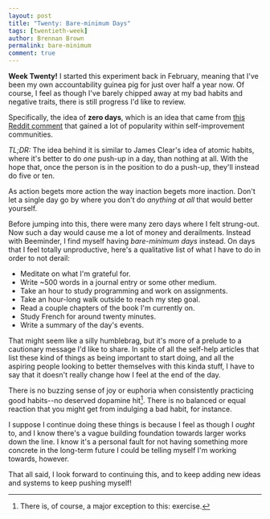 ```yaml
---
layout: post
title: "Twenty: Bare-minimum Days"
tags: [twentieth-week]
author: Brennan Brown
permalink: bare-minimum
comment: true
---
```


**Week Twenty!** I started this experiment back in February, meaning that I've been my own accountability guinea pig for just over half a year now. Of course, I feel as though I've barely chipped away at my bad habits and negative traits, there is still progress I'd like to review. 

Specifically, the idea of **zero days**, which is an idea that came from [this Reddit comment](https://www.reddit.com/r/getdisciplined/comments/1q96b5/i_just_dont_care_about_myself/cdah4af?utm_source=share&utm_medium=web2x) that gained a lot of popularity within self-improvement communities. 

*TL;DR:* The idea behind it is similar to James Clear's idea of atomic habits, where it's better to do *one* push-up in a day, than nothing at all. With the hope that, once the person is in the position to do a push-up, they'll instead do five or ten. 

As action begets more action the way inaction begets more inaction. Don't let a single day go by where you don't do *anything at all* that would better yourself.

Before jumping into this, there were many zero days where I felt strung-out. Now such a day would cause me a lot of money and derailments. Instead with Beeminder, I find myself having *bare-minimum days* instead. On days that I feel totally unproductive, here's a qualitative list of what I have to do in order to not derail:

* Meditate on what I'm grateful for.
* Write ~500 words in a journal entry or some other medium.
* Take an hour to study programming and work on assignments.
* Take an hour-long walk outside to reach my step goal.
* Read a couple chapters of the book I'm currently on.
* Study French for around twenty minutes.
* Write a summary of the day's events.

That might seem like a silly humblebrag, but it's more of a prelude to a cautionary message I'd like to share. In spite of all the self-help articles that list these kind of things as being important to start doing, and all the aspiring people looking to better themselves with this kinda stuff, I have to say that it doesn't really change how I feel at the end of the day. 

There is no buzzing sense of joy or euphoria when consistently practicing good habits--no deserved dopamine hit[^1]. There is no balanced or equal reaction that you might get from indulging a bad habit, for instance. 

I suppose I continue doing these things is because I feel as though I *ought* to, and I know there's a vague building foundation towards larger works down the line. I know it's a personal fault for not having something more concrete in the long-term future I could be telling myself I'm working towards, however.

That all said, I look forward to continuing this, and to keep adding new ideas and systems to keep pushing myself!

[^1]: There is, of course, a major exception to this: exercise.